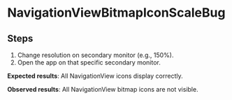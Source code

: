 # NavigationViewBitmapIconScaleBug

## Steps
1. Change resolution on secondary monitor (e.g., 150%).
2. Open the app on that specific secondary monitor.

**Expected results**: All NavigationView icons display correctly.

**Observed results**: All NavigationView bitmap icons are not visible.

